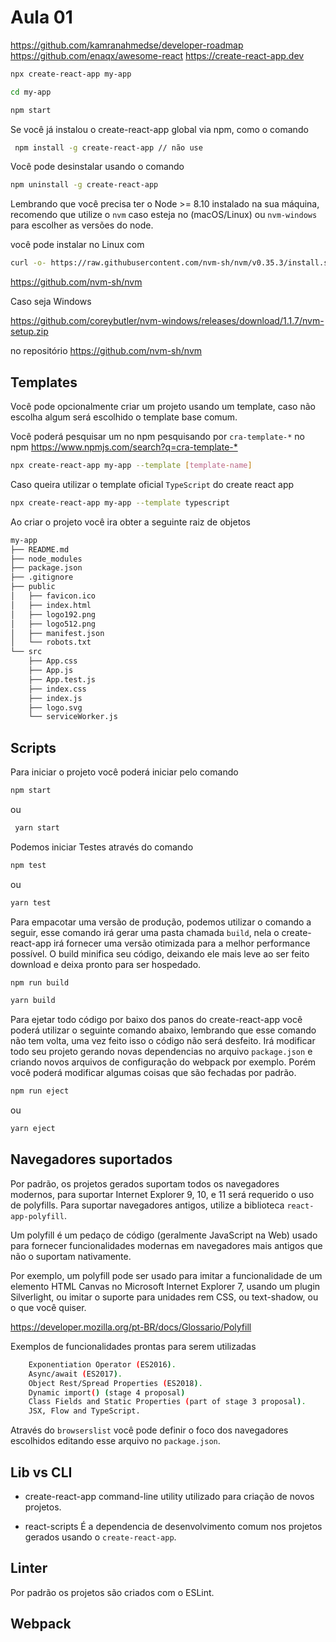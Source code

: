 # Aula 01

<https://github.com/kamranahmedse/developer-roadmap>
<https://github.com/enaqx/awesome-react>
<https://create-react-app.dev>

```bash
npx create-react-app my-app
```

```bash
cd my-app
```

```bash
npm start
```

Se você já instalou o create-react-app global via npm, como o comando

```bash
 npm install -g create-react-app // não use
```

Você pode desinstalar usando o comando

```bash
npm uninstall -g create-react-app
```

Lembrando que você precisa ter o Node >= 8.10 instalado na sua máquina, recomendo que utilize o `nvm` caso esteja no (macOS/Linux) ou `nvm-windows` para escolher as versões do node.

você pode instalar no Linux com

```bash
curl -o- https://raw.githubusercontent.com/nvm-sh/nvm/v0.35.3/install.sh | bash
```

<https://github.com/nvm-sh/nvm>

Caso seja Windows

<https://github.com/coreybutler/nvm-windows/releases/download/1.1.7/nvm-setup.zip>

no repositório <https://github.com/nvm-sh/nvm>

## Templates

Você pode opcionalmente criar um projeto usando um template, caso não escolha algum
será escolhido o template base comum.

Você poderá pesquisar um no npm pesquisando por `cra-template-*` no npm <https://www.npmjs.com/search?q=cra-template-*>

```bash
npx create-react-app my-app --template [template-name]
```

Caso queira utilizar o template oficial `TypeScript` do create react app

```bash
npx create-react-app my-app --template typescript
```

Ao criar o projeto você ira obter a seguinte raiz de objetos

```bash
my-app
├── README.md
├── node_modules
├── package.json
├── .gitignore
├── public
│   ├── favicon.ico
│   ├── index.html
│   ├── logo192.png
│   ├── logo512.png
│   ├── manifest.json
│   └── robots.txt
└── src
    ├── App.css
    ├── App.js
    ├── App.test.js
    ├── index.css
    ├── index.js
    ├── logo.svg
    └── serviceWorker.js
```

## Scripts

Para iniciar o projeto você poderá iniciar pelo comando

```bash
npm start
```

ou

```bash
 yarn start
```

Podemos iniciar Testes através do comando

```bash
npm test
```

ou

```bash
yarn test
```

Para empacotar uma versão de produção, podemos utilizar o comando a seguir, esse comando irá gerar uma pasta chamada `build`, nela o create-react-app irá fornecer uma versão otimizada para a melhor performance possível. O build minifica seu código, deixando ele mais leve ao ser feito download e deixa pronto para ser hospedado.

```bash
npm run build
```

```bash
yarn build
```

Para ejetar todo código por baixo dos panos do create-react-app você poderá utilizar o seguinte comando abaixo, lembrando que esse comando não tem volta, uma vez feito isso o código não será desfeito.
Irá modificar todo seu projeto gerando novas dependencias no arquivo `package.json` e criando novos arquivos de configuração do webpack por exemplo. Porém você poderá modificar algumas coisas que são fechadas por padrão.

```bash
npm run eject
```

ou

```bash
yarn eject
```

## Navegadores suportados

Por padrão, os projetos gerados suportam todos os navegadores modernos, para suportar Internet Explorer 9, 10, e 11 será requerido o uso de polyfills.
Para suportar navegadores antigos, utilize a biblioteca `react-app-polyfill`.

Um polyfill é um pedaço de código (geralmente JavaScript na Web) usado para fornecer funcionalidades modernas em navegadores mais antigos que não o suportam nativamente.

Por exemplo, um polyfill pode ser usado para imitar a funcionalidade de um elemento HTML Canvas no Microsoft Internet Explorer 7, usando um plugin Silverlight, ou imitar o suporte para unidades rem CSS, ou text-shadow, ou o que você quiser.

<https://developer.mozilla.org/pt-BR/docs/Glossario/Polyfill>

Exemplos de funcionalidades prontas para serem utilizadas

```bash
    Exponentiation Operator (ES2016).
    Async/await (ES2017).
    Object Rest/Spread Properties (ES2018).
    Dynamic import() (stage 4 proposal)
    Class Fields and Static Properties (part of stage 3 proposal).
    JSX, Flow and TypeScript.
```

Através do `browserslist` você pode definir o foco dos navegadores escolhidos editando esse arquivo no `package.json`.

## Lib vs CLI

- create-react-app
  command-line utility utilizado para criação de novos projetos.

- react-scripts
  É a dependencia de desenvolvimento comum nos projetos gerados usando o `create-react-app`.

## Linter

Por padrão os projetos são criados com o ESLint.

## Webpack

